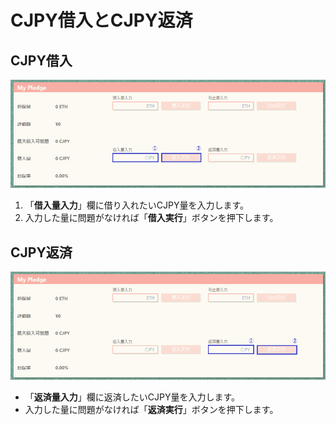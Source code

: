 # CJPY借入とCJPY返済

## CJPY借入

![](<../.gitbook/assets/image (5).png>)

1. 「**借入量入力**」欄に借り入れたいCJPY量を入力します。
2. 入力した量に問題がなければ「**借入実行**」ボタンを押下します。

## CJPY返済

![](../.gitbook/assets/image.png)

* 「**返済量入力**」欄に返済したいCJPY量を入力します。
* 入力した量に問題がなければ「**返済実行**」ボタンを押下します。
